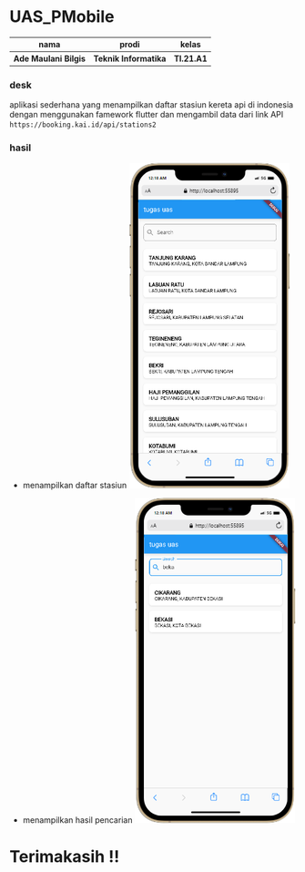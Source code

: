 # UAS_PMobile
<table>
<th>nama</th>
<th>prodi</th>
<th>kelas</th>
<tr>
<th>Ade Maulani Bilgis</th>
<th>Teknik Informatika</th>
<th>TI.21.A1</th>
</tr>
</table>

### desk
aplikasi sederhana yang menampilkan daftar stasiun kereta api di indonesia dengan menggunakan famework flutter dan mengambil data dari link API ```https://booking.kai.id/api/stations2``` 

### hasil
* menampilkan daftar stasiun
![gambar](https://github.com/forusig/UAS_PMobile/blob/66f12f57728a530f5fb422b8add24d171a2b6fbc/hasil/hasil.png)

* menampilkan hasil pencarian
![gambar](https://github.com/forusig/UAS_PMobile/blob/66f12f57728a530f5fb422b8add24d171a2b6fbc/hasil/hasil2.png)

# Terimakasih !!
